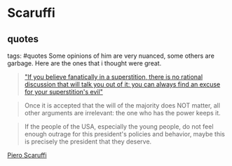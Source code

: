 # Scaruffi
## quotes
tags: #quotes
Some opinions of him are very nuanced, some others are garbage. Here are the ones that i thought were great.

> ["If you believe fanatically in a superstition, there is no rational discussion that will talk you out of it: you can always find an excuse for your superstition's evil"](https://www.scaruffi.com/politics/usa19.html)

> Once it is accepted that the will of the majority does NOT matter, all other arguments are irrelevant: the one who has the power keeps it.

> If the people of the USA, especially the young people, do not feel enough outrage for this president's policies and behavior, maybe this is precisely the president that they deserve.

[Piero Scaruffi](https://www.scaruffi.com/politics/usa19.html#usa1019)